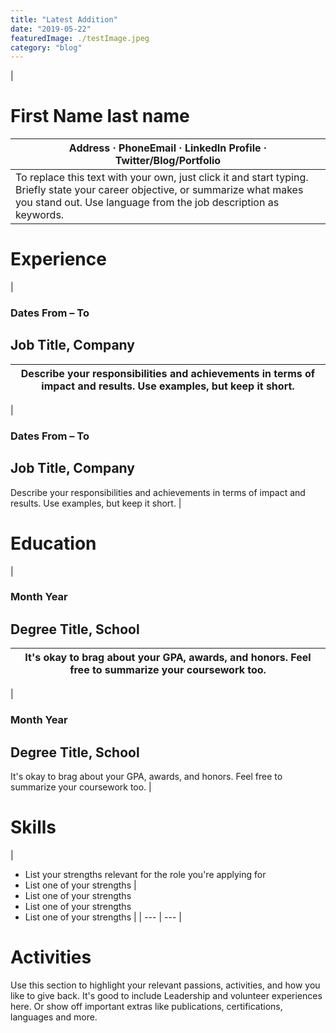 ```yaml
---
title: "Latest Addition"
date: "2019-05-22"
featuredImage: ./testImage.jpeg
category: "blog"
---
```


|

# First Name **last name**

| Address · PhoneEmail · LinkedIn Profile · Twitter/Blog/Portfolio                                                                                                                                   |
| -------------------------------------------------------------------------------------------------------------------------------------------------------------------------------------------------- |
| To replace this text with your own, just click it and start typing. Briefly state your career objective, or summarize what makes you stand out. Use language from the job description as keywords. |

# Experience

|

### Dates From – To

## Job Title, **Company**

| Describe your responsibilities and achievements in terms of impact and results. Use examples, but keep it short. |
| ---------------------------------------------------------------------------------------------------------------- |


|

### Dates From – To

## Job Title, **Company**

Describe your responsibilities and achievements in terms of impact and results. Use examples, but keep it short. |

# Education

|

### Month Year

## Degree Title, **School**

| It&#39;s okay to brag about your GPA, awards, and honors. Feel free to summarize your coursework too. |
| ----------------------------------------------------------------------------------------------------- |


|

### Month Year

## Degree Title, **School**

It&#39;s okay to brag about your GPA, awards, and honors. Feel free to summarize your coursework too. |

# Skills

|

- List your strengths relevant for the role you&#39;re applying for
- List one of your strengths
  |
- List one of your strengths
- List one of your strengths
- List one of your strengths
  |
  | --- | --- |

# Activities

Use this section to highlight your relevant passions, activities, and how you like to give back. It&#39;s good to include Leadership and volunteer experiences here. Or show off important extras like publications, certifications, languages and more.
